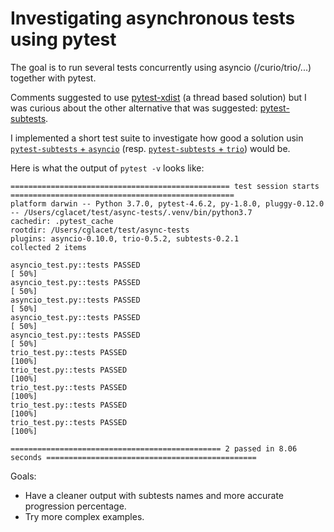 # Investigating asynchronous tests using pytest

The goal is to run several tests concurrently using asyncio (/curio/trio/...) together with pytest.

Comments suggested to use [pytest-xdist][pytest-xdist] (a thread based solution) but I was curious
about the other alternative that was suggested:
 [pytest-subtests][pytest-subtests].

 I implemented a short test suite to investigate how good a solution
 usin [`pytest-subtests` + `asyncio`](asyncio_test.py) (resp. [`pytest-subtests` + `trio`](trio_test.py)) would be.

 Here is what the output of `pytest -v` looks like:

 ```
================================================= test session starts ==================================================
platform darwin -- Python 3.7.0, pytest-4.6.2, py-1.8.0, pluggy-0.12.0 -- /Users/cglacet/test/async-tests/.venv/bin/python3.7
cachedir: .pytest_cache
rootdir: /Users/cglacet/test/async-tests
plugins: asyncio-0.10.0, trio-0.5.2, subtests-0.2.1
collected 2 items

asyncio_test.py::tests PASSED                                                                                    [ 50%]
asyncio_test.py::tests PASSED                                                                                    [ 50%]
asyncio_test.py::tests PASSED                                                                                    [ 50%]
asyncio_test.py::tests PASSED                                                                                    [ 50%]
asyncio_test.py::tests PASSED                                                                                    [ 50%]
trio_test.py::tests PASSED                                                                                       [100%]
trio_test.py::tests PASSED                                                                                       [100%]
trio_test.py::tests PASSED                                                                                       [100%]
trio_test.py::tests PASSED                                                                                       [100%]
trio_test.py::tests PASSED                                                                                       [100%]

=============================================== 2 passed in 8.06 seconds ===============================================
 ```

 Goals:
  - Have a cleaner output with subtests names and more accurate progression percentage.
  - Try more complex examples.

[pytest-xdist]: https://pypi.org/project/pytest-xdist/
[pytest-subtests]: https://pypi.org/project/pytest-subtests/
